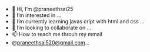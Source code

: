 - 👋 Hi, I’m @praneethsai25
- 👀 I’m interested in ...
- 🌱 I’m currently learning javas cript with html and css ...
- 💞️ I’m looking to collaborate on ...
- 📫 How to reach me throuh my mmail
-  @praneethsai520@gmail.com...
